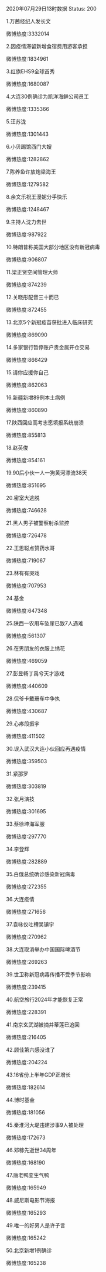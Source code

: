 2020年07月29日13时数据
Status: 200

1.万茜经纪人发长文

微博热度:3332014

2.因疫情滞留新增食宿费用游客承担

微博热度:1834961

3.红旗EHS9全球首秀

微博热度:1680087

4.大连30例确诊为凯洋海鲜公司员工

微博热度:1335366

5.汪苏泷

微博热度:1301443

6.小贝踢馆西门大嫂

微博热度:1282862

7.陈养鱼许放炮梁海王

微博热度:1279582

8.余文乐祝王漫妮分手快乐

微博热度:1248467

9.主持人沈力去世

微博热度:987922

10.特朗普称美国大部分地区没有新冠病毒

微博热度:906807

11.梁正贤空间管理大师

微博热度:874239

12.关晓彤配音三十而已

微博热度:872455

13.北京5个新冠疫苗获批进入临床研究

微博热度:869090

14.多家银行暂停账户贵金属开仓交易

微博热度:866429

15.请你应援你自己

微博热度:862063

16.新疆新增89例本土病例

微博热度:860890

17.陕西回应高考志愿填报系统崩溃

微博热度:855813

18.赵英俊

微博热度:854161

19.90后小伙一人一狗黄河漂流38天

微博热度:851695

20.密室大逃脱

微博热度:746628

21.黑人男子被警察射杀监控

微博热度:726478

22.王思聪点赞药水哥

微博热度:719067

23.林有有哭戏

微博热度:707953

24.基金

微博热度:647348

25.陕西一农用车坠崖已致7人遇难

微博热度:561307

26.在男朋友的衣服上绣花

微博热度:469059

27.彭昱畅丁禹兮天才游戏

微博热度:440609

28.侃爷卡戴珊车中争执

微博热度:430687

29.心疼段振宇

微博热度:411502

30.误入武汉大连小伙回应再遇疫情

微博热度:359503

31.紧那罗

微博热度:303819

32.张月演技

微博热度:301695

33.蔡徐坤海军服

微博热度:297770

34.李登辉

微博热度:282889

35.白俄总统确诊感染新冠病毒

微博热度:272355

36.大连疫情

微博热度:271656

37.袁咏仪吐槽吴镇宇

微博热度:270962

38.大连取消举办中国国际啤酒节

微博热度:269263

39.世卫称新冠病毒传播不受季节影响

微博热度:239415

40.航空旅行2024年才能恢复正常

微博热度:228391

41.南京玄武湖被摘并蒂莲已追回

微博热度:216405

42.顾佳第六感没谁了

微博热度:204224

43.16省份上半年GDP正增长

微博热度:182614

44.博时基金

微博热度:181056

45.秦淮河大堤违建涉事9人被处理

微博热度:172673

46.邓稼先逝世34周年

微博热度:168190

47.唐老鸭变生气鸭

微博热度:165949

48.威尼斯电影节海报

微博热度:165293

49.唯一的好男人是许子言

微博热度:165242

50.北京新增1例确诊

微博热度:165238


